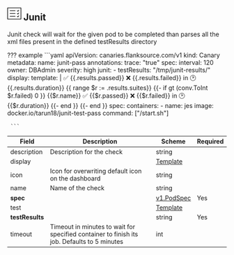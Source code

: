 ## <img src='https://raw.githubusercontent.com/flanksource/flanksource-ui/main/src/icons/junit.svg' style='height: 32px'/> Junit

Junit check will wait for the given pod to be completed than parses all the xml files present in the defined testResults directory

??? example
     ```yaml
     apiVersion: canaries.flanksource.com/v1
     kind: Canary
     metadata:
       name: junit-pass
       annotations:
         trace: "true"
     spec:
       interval: 120
       owner: DBAdmin
       severity: high
       junit:
         - testResults: "/tmp/junit-results/"
           display:
             template: |
               ✅ {{.results.passed}} ❌ {{.results.failed}} in 🕑 {{.results.duration}}
               {{  range $r := .results.suites}}
               {{- if gt (conv.ToInt $r.failed)  0 }}
                 {{$r.name}} ✅ {{$r.passed}} ❌ {{$r.failed}} in 🕑 {{$r.duration}}
               {{- end }}
               {{- end }}
           spec:
             containers:
               - name: jes
                 image: docker.io/tarun18/junit-test-pass
                 command: ["/start.sh"]
     
     ```

| Field | Description | Scheme | Required |
| ----- | ----------- | ------ | -------- |
| description | Description for the check | string |  |
| display |  | [Template](#template) |  |
| icon | Icon for overwriting default icon on the dashboard | string |  |
| name | Name of the check | string |  |
| **spec** |  | [v1.PodSpec](https://kubernetes.io/docs/reference/generated/kubernetes-api/v1.20/#podspec-v1-core) | Yes |
| test |  | [Template](#template) |  |
| **testResults** |  | string | Yes |
| timeout | Timeout in minutes to wait for specified container to finish its job. Defaults to 5 minutes | int |  |